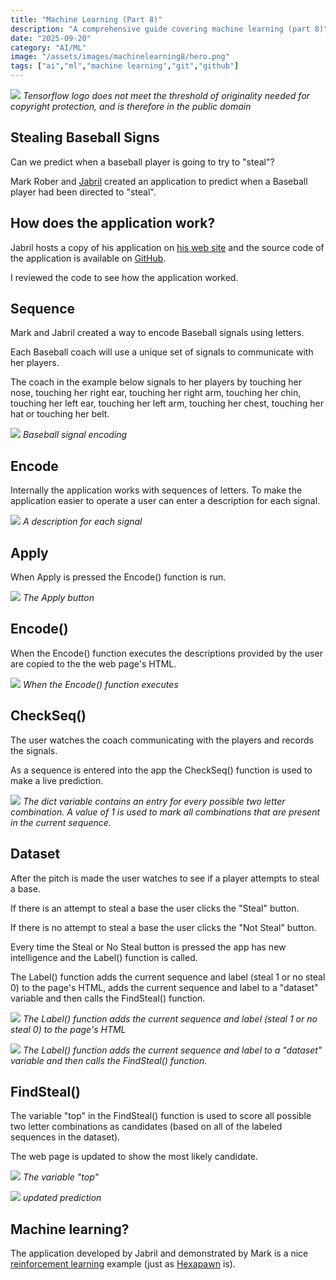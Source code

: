 ```yaml
---
title: "Machine Learning (Part 8)"
description: "A comprehensive guide covering machine learning (part 8)"
date: "2025-09-20"
category: "AI/ML"
image: "/assets/images/machinelearning8/hero.png"
tags: ["ai","ml","machine learning","git","github"]
---
```


![](/assets/images/machinelearning8/tensorflow-logo.svg)
*Tensorflow logo does not meet the threshold of originality needed for copyright protection, and is therefore in the public domain*


## Stealing Baseball Signs

Can we predict when a baseball player is going to try to "steal"?

Mark Rober and [Jabril](https://www.youtube.com/channel/UCQALLeQPoZdZC4JNUboVEUg) created an application to predict when a Baseball player had been directed to "steal".


## How does the application work?

Jabril hosts a copy of his application on [his web site](https://jabrils.com/sp/) and the source code of the application is available on [GitHub](https://github.com/Jabrils/Uncle-Rober-Baseball-Predictor/blob/master/simple%20model%20website/index.html).

I reviewed the code to see how the application worked.


## Sequence

Mark and Jabril created a way to encode Baseball signals using letters. 

Each Baseball coach will use a unique set of signals to communicate with her players.

The coach in the example below signals to her players by touching her nose, touching her right ear, touching her right arm, touching her chin, touching her left ear, touching her left arm, touching her chest, touching her hat or touching her belt.

![](/assets/images/machinelearning8/screen-shot-2022-06-11-at-7.25.24-pm-1271x712.png)
*Baseball signal encoding*


## Encode

Internally the application works with sequences of letters. To make the application easier to operate a user can enter a description for each signal.

![](/assets/images/machinelearning8/screen-shot-2022-06-14-at-7.35.41-pm-1536x797.png)
*A description for each signal*


## Apply

When Apply is pressed the Encode() function is run.

![](/assets/images/machinelearning8/screen-shot-2022-06-14-at-7.37.52-pm-1536x826.png)
*The Apply button*


## Encode()

When the Encode() function executes the descriptions provided by the user are copied to the the web page's HTML.

![](/assets/images/machinelearning8/screen-shot-2022-06-14-at-7.42.56-pm-1536x796.png)
*When the Encode() function executes*


## CheckSeq()

The user watches the coach communicating with the players and records the signals. 

As a sequence is entered into the app the CheckSeq() function is used to make a live prediction.

![](/assets/images/machinelearning8/screen-shot-2022-06-14-at-8.57.22-pm-1536x825.png)
*The dict variable contains an entry for every possible two letter combination. A value of 1 is used to mark all combinations that are present in the *current* sequence.*


## Dataset

After the pitch is made the user watches to see if a player attempts to steal a base. 

If there is an attempt to steal a base the user clicks the "Steal" button.

If there is no attempt to steal a base the user clicks the "Not Steal" button.

Every time the Steal or No Steal button is pressed the app has new intelligence and the Label() function is called.

The Label() function adds the current sequence and label (steal 1 or no steal 0) to the page's HTML, adds the current sequence and label to a "dataset" variable and then calls the FindSteal() function.

![](/assets/images/machinelearning8/screen-shot-2022-06-11-at-7.22.42-pm-1272x715.png)
*The Label() function adds the current sequence and label (steal 1 or no steal 0) to the page's HTML*

![](/assets/images/machinelearning8/screen-shot-2022-06-14-at-8.16.13-pm-1536x784.png)
*The Label() function adds the current sequence and label to a "dataset" variable and then calls the FindSteal() function.*


## FindSteal()

The variable "top" in the FindSteal() function is used to score all possible two letter combinations as candidates (based on all of the labeled sequences in the dataset).

The web page is updated to show the most likely candidate.

![](/assets/images/machinelearning8/screen-shot-2022-06-15-at-8.45.57-am-1536x892.png)
*The variable "top"*

![](/assets/images/machinelearning8/screen-shot-2022-06-15-at-8.53.55-am-1126x330.png)
*updated prediction*


## Machine learning?

The application developed by Jabril and demonstrated by Mark is a nice [reinforcement learning](https://www.techtarget.com/searchenterpriseai/definition/reinforcement-learning) example (just as [Hexapawn](machineLearning1.html) is).
